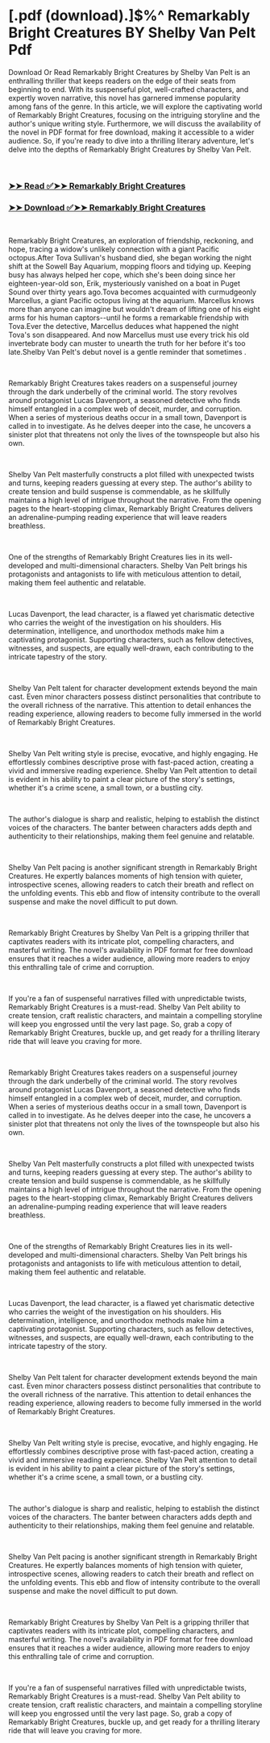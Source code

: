 # [.pdf (download).]$%^ Remarkably Bright Creatures BY Shelby Van Pelt Pdf

<p>Download Or Read Remarkably Bright Creatures by Shelby Van Pelt is an enthralling thriller that keeps readers on the edge of their seats from beginning to end. With its suspenseful plot, well-crafted characters, and expertly woven narrative, this novel has garnered immense popularity among fans of the genre. In this article, we will explore the captivating world of Remarkably Bright Creatures, focusing on the intriguing storyline and the author's unique writing style. Furthermore, we will discuss the availability of the novel in PDF format for free download, making it accessible to a wider audience. So, if you're ready to dive into a thrilling literary adventure, let's delve into the depths of Remarkably Bright Creatures by Shelby Van Pelt.</p>
<p>&nbsp;</p>

### [➤➤ Read ✅➤➤ Remarkably Bright Creatures](https://pdfwebsitebooks.blogspot.com/id/58733693)

### [➤➤ Download ✅➤➤ Remarkably Bright Creatures](https://pdfwebsitebooks.blogspot.com/id/58733693)

<p>&nbsp;</p>
<p>Remarkably Bright Creatures, an exploration of friendship, reckoning, and hope, tracing a widow's unlikely connection with a giant Pacific octopus.After Tova Sullivan's husband died, she began working the night shift at the Sowell Bay Aquarium, mopping floors and tidying up. Keeping busy has always helped her cope, which she's been doing since her eighteen-year-old son, Erik, mysteriously vanished on a boat in Puget Sound over thirty years ago.Tova becomes acquainted with curmudgeonly Marcellus, a giant Pacific octopus living at the aquarium. Marcellus knows more than anyone can imagine but wouldn't dream of lifting one of his eight arms for his human captors--until he forms a remarkable friendship with Tova.Ever the detective, Marcellus deduces what happened the night Tova's son disappeared. And now Marcellus must use every trick his old invertebrate body can muster to unearth the truth for her before it's too late.Shelby Van Pelt's debut novel is a gentle reminder that sometimes .</p>
<p>&nbsp;</p>
<p>Remarkably Bright Creatures takes readers on a suspenseful journey through the dark underbelly of the criminal world. The story revolves around protagonist Lucas Davenport, a seasoned detective who finds himself entangled in a complex web of deceit, murder, and corruption. When a series of mysterious deaths occur in a small town, Davenport is called in to investigate. As he delves deeper into the case, he uncovers a sinister plot that threatens not only the lives of the townspeople but also his own.</p>
<p>&nbsp;</p>
<p>Shelby Van Pelt masterfully constructs a plot filled with unexpected twists and turns, keeping readers guessing at every step. The author's ability to create tension and build suspense is commendable, as he skillfully maintains a high level of intrigue throughout the narrative. From the opening pages to the heart-stopping climax, Remarkably Bright Creatures delivers an adrenaline-pumping reading experience that will leave readers breathless.</p>
<p>&nbsp;</p>
<p>One of the strengths of Remarkably Bright Creatures lies in its well-developed and multi-dimensional characters. Shelby Van Pelt brings his protagonists and antagonists to life with meticulous attention to detail, making them feel authentic and relatable.</p>
<p>&nbsp;</p>
<p>Lucas Davenport, the lead character, is a flawed yet charismatic detective who carries the weight of the investigation on his shoulders. His determination, intelligence, and unorthodox methods make him a captivating protagonist. Supporting characters, such as fellow detectives, witnesses, and suspects, are equally well-drawn, each contributing to the intricate tapestry of the story.</p>
<p>&nbsp;</p>
<p>Shelby Van Pelt talent for character development extends beyond the main cast. Even minor characters possess distinct personalities that contribute to the overall richness of the narrative. This attention to detail enhances the reading experience, allowing readers to become fully immersed in the world of Remarkably Bright Creatures.</p>
<p>&nbsp;</p>
<p>Shelby Van Pelt writing style is precise, evocative, and highly engaging. He effortlessly combines descriptive prose with fast-paced action, creating a vivid and immersive reading experience. Shelby Van Pelt attention to detail is evident in his ability to paint a clear picture of the story's settings, whether it's a crime scene, a small town, or a bustling city.</p>
<p>&nbsp;</p>
<p>The author's dialogue is sharp and realistic, helping to establish the distinct voices of the characters. The banter between characters adds depth and authenticity to their relationships, making them feel genuine and relatable.</p>
<p>&nbsp;</p>
<p>Shelby Van Pelt pacing is another significant strength in Remarkably Bright Creatures. He expertly balances moments of high tension with quieter, introspective scenes, allowing readers to catch their breath and reflect on the unfolding events. This ebb and flow of intensity contribute to the overall suspense and make the novel difficult to put down.</p>
<p>&nbsp;</p>
<p>Remarkably Bright Creatures by Shelby Van Pelt is a gripping thriller that captivates readers with its intricate plot, compelling characters, and masterful writing. The novel's availability in PDF format for free download ensures that it reaches a wider audience, allowing more readers to enjoy this enthralling tale of crime and corruption.</p>
<p>&nbsp;</p>
<p>If you're a fan of suspenseful narratives filled with unpredictable twists, Remarkably Bright Creatures is a must-read. Shelby Van Pelt ability to create tension, craft realistic characters, and maintain a compelling storyline will keep you engrossed until the very last page. So, grab a copy of Remarkably Bright Creatures, buckle up, and get ready for a thrilling literary ride that will leave you craving for more.</p>
<p>&nbsp;</p>
<p>Remarkably Bright Creatures takes readers on a suspenseful journey through the dark underbelly of the criminal world. The story revolves around protagonist Lucas Davenport, a seasoned detective who finds himself entangled in a complex web of deceit, murder, and corruption. When a series of mysterious deaths occur in a small town, Davenport is called in to investigate. As he delves deeper into the case, he uncovers a sinister plot that threatens not only the lives of the townspeople but also his own.</p>
<p>&nbsp;</p>
<p>Shelby Van Pelt masterfully constructs a plot filled with unexpected twists and turns, keeping readers guessing at every step. The author's ability to create tension and build suspense is commendable, as he skillfully maintains a high level of intrigue throughout the narrative. From the opening pages to the heart-stopping climax, Remarkably Bright Creatures delivers an adrenaline-pumping reading experience that will leave readers breathless.</p>
<p>&nbsp;</p>
<p>One of the strengths of Remarkably Bright Creatures lies in its well-developed and multi-dimensional characters. Shelby Van Pelt brings his protagonists and antagonists to life with meticulous attention to detail, making them feel authentic and relatable.</p>
<p>&nbsp;</p>
<p>Lucas Davenport, the lead character, is a flawed yet charismatic detective who carries the weight of the investigation on his shoulders. His determination, intelligence, and unorthodox methods make him a captivating protagonist. Supporting characters, such as fellow detectives, witnesses, and suspects, are equally well-drawn, each contributing to the intricate tapestry of the story.</p>
<p>&nbsp;</p>
<p>Shelby Van Pelt talent for character development extends beyond the main cast. Even minor characters possess distinct personalities that contribute to the overall richness of the narrative. This attention to detail enhances the reading experience, allowing readers to become fully immersed in the world of Remarkably Bright Creatures.</p>
<p>&nbsp;</p>
<p>Shelby Van Pelt writing style is precise, evocative, and highly engaging. He effortlessly combines descriptive prose with fast-paced action, creating a vivid and immersive reading experience. Shelby Van Pelt attention to detail is evident in his ability to paint a clear picture of the story's settings, whether it's a crime scene, a small town, or a bustling city.</p>
<p>&nbsp;</p>
<p>The author's dialogue is sharp and realistic, helping to establish the distinct voices of the characters. The banter between characters adds depth and authenticity to their relationships, making them feel genuine and relatable.</p>
<p>&nbsp;</p>
<p>Shelby Van Pelt pacing is another significant strength in Remarkably Bright Creatures. He expertly balances moments of high tension with quieter, introspective scenes, allowing readers to catch their breath and reflect on the unfolding events. This ebb and flow of intensity contribute to the overall suspense and make the novel difficult to put down.</p>
<p>&nbsp;</p>
<p>Remarkably Bright Creatures by Shelby Van Pelt is a gripping thriller that captivates readers with its intricate plot, compelling characters, and masterful writing. The novel's availability in PDF format for free download ensures that it reaches a wider audience, allowing more readers to enjoy this enthralling tale of crime and corruption.</p>
<p>&nbsp;</p>
<p>If you're a fan of suspenseful narratives filled with unpredictable twists, Remarkably Bright Creatures is a must-read. Shelby Van Pelt ability to create tension, craft realistic characters, and maintain a compelling storyline will keep you engrossed until the very last page. So, grab a copy of Remarkably Bright Creatures, buckle up, and get ready for a thrilling literary ride that will leave you craving for more.</p>
<p>&nbsp;</p>
